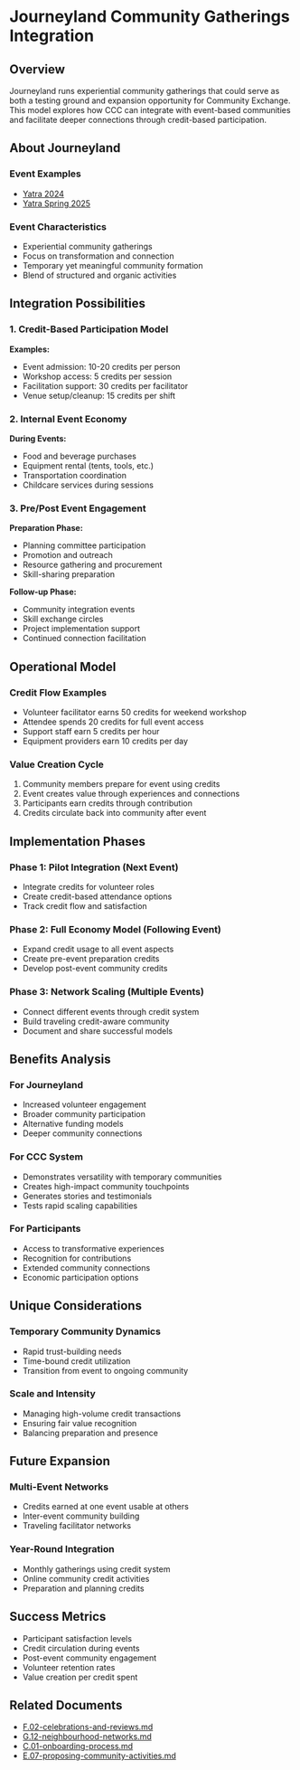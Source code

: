# Journeyland Community Gatherings Integration

## Overview

Journeyland runs experiential community gatherings that could serve as both a testing ground and expansion opportunity for Community Exchange. This model explores how CCC can integrate with event-based communities and facilitate deeper connections through credit-based participation.

## About Journeyland

### Event Examples
- [Yatra 2024](https://dandelion.events/e/yatra2024)
- [Yatra Spring 2025](https://dandelion.events/e/yatraspring2025)

### Event Characteristics
- Experiential community gatherings
- Focus on transformation and connection
- Temporary yet meaningful community formation
- Blend of structured and organic activities

## Integration Possibilities

### 1. Credit-Based Participation Model
**Examples:**
- Event admission: 10-20 credits per person
- Workshop access: 5 credits per session
- Facilitation support: 30 credits per facilitator
- Venue setup/cleanup: 15 credits per shift

### 2. Internal Event Economy
**During Events:**
- Food and beverage purchases
- Equipment rental (tents, tools, etc.)
- Transportation coordination
- Childcare services during sessions

### 3. Pre/Post Event Engagement
**Preparation Phase:**
- Planning committee participation
- Promotion and outreach
- Resource gathering and procurement
- Skill-sharing preparation

**Follow-up Phase:**
- Community integration events
- Skill exchange circles
- Project implementation support
- Continued connection facilitation

## Operational Model

### Credit Flow Examples
- Volunteer facilitator earns 50 credits for weekend workshop
- Attendee spends 20 credits for full event access
- Support staff earn 5 credits per hour
- Equipment providers earn 10 credits per day

### Value Creation Cycle
1. Community members prepare for event using credits
2. Event creates value through experiences and connections
3. Participants earn credits through contribution
4. Credits circulate back into community after event

## Implementation Phases

### Phase 1: Pilot Integration (Next Event)
- Integrate credits for volunteer roles
- Create credit-based attendance options
- Track credit flow and satisfaction

### Phase 2: Full Economy Model (Following Event)
- Expand credit usage to all event aspects
- Create pre-event preparation credits
- Develop post-event community credits

### Phase 3: Network Scaling (Multiple Events)
- Connect different events through credit system
- Build traveling credit-aware community
- Document and share successful models

## Benefits Analysis

### For Journeyland
- Increased volunteer engagement
- Broader community participation
- Alternative funding models
- Deeper community connections

### For CCC System
- Demonstrates versatility with temporary communities
- Creates high-impact community touchpoints
- Generates stories and testimonials
- Tests rapid scaling capabilities

### For Participants
- Access to transformative experiences
- Recognition for contributions
- Extended community connections
- Economic participation options

## Unique Considerations

### Temporary Community Dynamics
- Rapid trust-building needs
- Time-bound credit utilization
- Transition from event to ongoing community

### Scale and Intensity
- Managing high-volume credit transactions
- Ensuring fair value recognition
- Balancing preparation and presence

## Future Expansion

### Multi-Event Networks
- Credits earned at one event usable at others
- Inter-event community building
- Traveling facilitator networks

### Year-Round Integration
- Monthly gatherings using credit system
- Online community credit activities
- Preparation and planning credits

## Success Metrics

- Participant satisfaction levels
- Credit circulation during events
- Post-event community engagement
- Volunteer retention rates
- Value creation per credit spent

## Related Documents

- [F.02-celebrations-and-reviews.md](notes/ics/ccc/v0.2/F-Activities/F.02-celebrations-and-reviews.md)
- [G.12-neighbourhood-networks.md](./G.12-neighbourhood-networks.md)
- [C.01-onboarding-process.md](notes/ics/ccc/v0.2/C-Implementation/C.01-onboarding-process.md)
- [E.07-proposing-community-activities.md](notes/ics/ccc/v0.2/E-Guides/E.07-proposing-community-activities.md)

